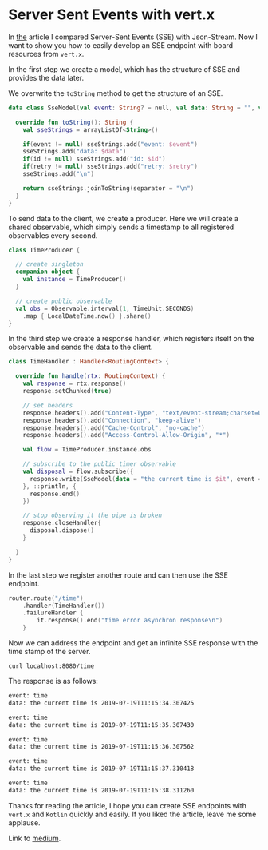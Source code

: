 # Server Sent Events with vert.x

In [the](https://medium.com/@aengel/server-sent-events-vs-json-stream-3a9f472120a4) article I compared Server-Sent Events (SSE) with Json-Stream. Now I want to show you how to easily develop an SSE endpoint with board resources from `vert.x`.

In the first step we create a model, which has the structure of SSE and provides the data later.

We overwrite the `toString` method to get the structure of an SSE.

```kotlin
data class SseModel(val event: String? = null, val data: String = "", val id: String? = null, val retry: Number? = null) {

  override fun toString(): String {
    val sseStrings = arrayListOf<String>()

    if(event != null) sseStrings.add("event: $event")
    sseStrings.add("data: $data")
    if(id != null) sseStrings.add("id: $id")
    if(retry != null) sseStrings.add("retry: $retry")
    sseStrings.add("\n")

    return sseStrings.joinToString(separator = "\n")
  }
}
```

To send data to the client, we create a producer. Here we will create a shared observable, which simply sends a timestamp to all registered observables every second.

```kotlin
class TimeProducer {

  // create singleton
  companion object {
    val instance = TimeProducer()
  }

  // create public observable
  val obs = Observable.interval(1, TimeUnit.SECONDS)
    .map { LocalDateTime.now() }.share()
}
```

In the third step we create a response handler, which registers itself on the observable and sends the data to the client.

```kotlin
class TimeHandler : Handler<RoutingContext> {

  override fun handle(rtx: RoutingContext) {
    val response = rtx.response()
    response.setChunked(true)

    // set headers
    response.headers().add("Content-Type", "text/event-stream;charset=UTF-8")
    response.headers().add("Connection", "keep-alive")
    response.headers().add("Cache-Control", "no-cache")
    response.headers().add("Access-Control-Allow-Origin", "*")

    val flow = TimeProducer.instance.obs

    // subscribe to the public timer observable
    val disposal = flow.subscribe({
      response.write(SseModel(data = "the current time is $it", event = "time").toString())
    }, ::println, {
      response.end()
    })

    // stop observing it the pipe is broken
    response.closeHandler{
      disposal.dispose()
    }

  }
}
```

In the last step we register another route and can then use the SSE endpoint.

```kotlin
router.route("/time")
    .handler(TimeHandler())
    .failureHandler {
        it.response().end("time error asynchron response\n")
    }
```

Now we can address the endpoint and get an infinite SSE response with the time stamp of the server.

`curl localhost:8080/time`

The response is as follows:

```bash
event: time
data: the current time is 2019-07-19T11:15:34.307425

event: time
data: the current time is 2019-07-19T11:15:35.307430

event: time
data: the current time is 2019-07-19T11:15:36.307562

event: time
data: the current time is 2019-07-19T11:15:37.310418

event: time
data: the current time is 2019-07-19T11:15:38.311260
```

Thanks for reading the article, I hope you can create SSE endpoints with `vert.x` and `Kotlin` quickly and easily. If you liked the article, leave me some applause.

Link to [medium](https://medium.com/@aengel/howto-server-sent-events-with-vert-x-76750575a142).
